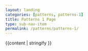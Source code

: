 ```yaml
---
layout: landing
categories: [patterns, patterns-1]
title: Patterns 1 Page
type: sub-nav-item
permalink: /patterns/patterns-1/
---
```

{{content | stringify }}